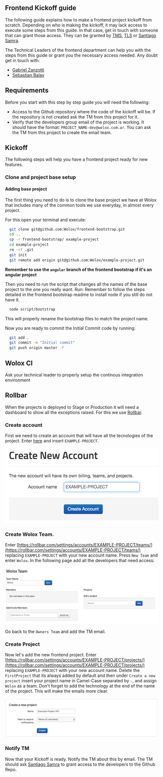 Frontend Kickoff guide
-----------------

The following guide explains how to make a frontend project kickoff from scratch. Depending on who is making the kickoff, it may lack access to execute some steps from this guide. In that case, get in touch with someone that can grant those access. They can be granted by [TMS](mailto:tms@wolox.com.ar), [TLS](mailto:tls@wolox.com.ar) or [Santiago Samra](mailto:santiago.samra@wolox.com.ar).

The Technical Leaders of the frontend department can help you with the steps from this guide or grant you the necessary access needed. Any doubt get in touch with:

 * [Gabriel Zanzotti](mailto:gabriel.zanzotti@wolox.com.ar)
 * [Sebastian Balay](mailto:sebastian.balay@wolox.com.ar)

## Requirements

Before you start with this step by step guide you will need the following:
  * Access to the Github repository where the code of the kickoff will be. If the repository is not created ask the TM from this project for it.
  * Verify that the developers group email of the project is working. It should have the format: `PROJECT_NAME-dev@wolox.com.ar`. You can ask the TM from this project to create the email team.

## Kickoff

The following steps will help you have a frontend project ready for new features.

### Clone and project base setup

#### Adding base project

The first thing you need to do is to clone the base project we have at Wolox that includes many of the common tools we use everyday, in almost every project.

For this open your terminal and execute:

  ```bash
    git clone git@github.com:Wolox/frontend-bootstrap.git
    cd ..
    cp -r frontend-bootstrap/ example-project
    cd example-project
    rm -rf .git
    git init
    git remote add origin git@github.com:Wolox/example-project.git
  ```

**Remember to use the `angular` branch of the frontend bootstrap if it's an angular project**

Then you need to run the script that changes all the names of the base project to the one you really want. Run:
Remember to follow the steps detailed in the frontend bootstrap readme to install node if you still do not have it.

  ```bash
    node script/bootstrap
  ```

This will properly rename the bootstrap files to match the project name.

Now you are ready to commit the Initial Commit code by running:

  ```bash
    git add .
    git commit -m "Initial commit"
    git push origin master -f
  ```

## Wolox CI

Ask your technical leader to properly setup the continous integration environment

## Rollbar

When the projects is deployed to Stage or Production it will need a dashboard to show all the exceptions raised. For this we use [Rollbar](https://rollbar.com/).

### Create account

First we need to create an account that will have all the tecnologies of the project. Enter [here](https://rollbar.com/account/create/) and insert `EXAMPLE-PROJECT`.

![Rollbar New Account](./resources/rollbar-create-account.png)

### Create Wolox Team.

Enter [https://rollbar.com/settings/accounts/EXAMPLE-PROJECT/teams/](https://rollbar.com/settings/accounts/EXAMPLE-PROJECT/teams/) replacing `EXAMPLE-PROJECT` with your new account name. Press `New Team` and enter `Wolox`. In the following page add all the developers that need access:

![Rollbar Wolox Team](./resources/rollbar-wolox-team.png)

Go back to the `Owners Team` and add the TM email.

### Create Project

Now let's add the new frontend project. Enter [https://rollbar.com/settings/accounts/EXAMPLE-PROJECT/projects/](https://rollbar.com/settings/accounts/EXAMPLE-PROJECT/projects/) replacing `EXAMPLE-PROJECT` with your new account name. Delete the `FirstProject` that its always added by default and then under `Create a new project` insert your project name in Camel-Case separated by `-`, and assign `Wolox` as a team. Don't forget to add the technology at the end of the name of the project. This will make the emails more clear.

![Rollbar New Project](./resources/rollbar-new-project.png)

### Notify TM

Now that your Kickoff is ready. Notify the TM about this by email. The TM should ask [Santiago Samra](mailto:santiago.samra@wolox.com.ar) to grant access to the developers to the Github Repo.
